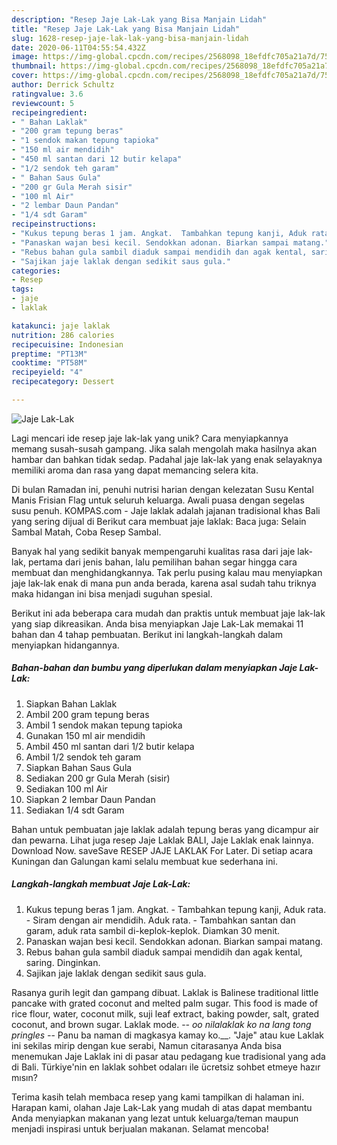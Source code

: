 ```yaml
---
description: "Resep Jaje Lak-Lak yang Bisa Manjain Lidah"
title: "Resep Jaje Lak-Lak yang Bisa Manjain Lidah"
slug: 1628-resep-jaje-lak-lak-yang-bisa-manjain-lidah
date: 2020-06-11T04:55:54.432Z
image: https://img-global.cpcdn.com/recipes/2568098_18efdfc705a21a7d/751x532cq70/jaje-lak-lak-foto-resep-utama.jpg
thumbnail: https://img-global.cpcdn.com/recipes/2568098_18efdfc705a21a7d/751x532cq70/jaje-lak-lak-foto-resep-utama.jpg
cover: https://img-global.cpcdn.com/recipes/2568098_18efdfc705a21a7d/751x532cq70/jaje-lak-lak-foto-resep-utama.jpg
author: Derrick Schultz
ratingvalue: 3.6
reviewcount: 5
recipeingredient:
- " Bahan Laklak"
- "200 gram tepung beras"
- "1 sendok makan tepung tapioka"
- "150 ml air mendidih"
- "450 ml santan dari 12 butir kelapa"
- "1/2 sendok teh garam"
- " Bahan Saus Gula"
- "200 gr Gula Merah sisir"
- "100 ml Air"
- "2 lembar Daun Pandan"
- "1/4 sdt Garam"
recipeinstructions:
- "Kukus tepung beras 1 jam. Angkat.  Tambahkan tepung kanji, Aduk rata. Siram dengan air mendidih. Aduk rata. Tambahkan santan dan garam, aduk rata sambil di-keplok-keplok. Diamkan 30 menit."
- "Panaskan wajan besi kecil. Sendokkan adonan. Biarkan sampai matang."
- "Rebus bahan gula sambil diaduk sampai mendidih dan agak kental, saring. Dinginkan."
- "Sajikan jaje laklak dengan sedikit saus gula."
categories:
- Resep
tags:
- jaje
- laklak

katakunci: jaje laklak 
nutrition: 286 calories
recipecuisine: Indonesian
preptime: "PT13M"
cooktime: "PT58M"
recipeyield: "4"
recipecategory: Dessert

---
```



![Jaje Lak-Lak](https://img-global.cpcdn.com/recipes/2568098_18efdfc705a21a7d/751x532cq70/jaje-lak-lak-foto-resep-utama.jpg)

Lagi mencari ide resep jaje lak-lak yang unik? Cara menyiapkannya memang susah-susah gampang. Jika salah mengolah maka hasilnya akan hambar dan bahkan tidak sedap. Padahal jaje lak-lak yang enak selayaknya memiliki aroma dan rasa yang dapat memancing selera kita.

Di bulan Ramadan ini, penuhi nutrisi harian dengan kelezatan Susu Kental Manis Frisian Flag untuk seluruh keluarga. Awali puasa dengan segelas susu penuh. KOMPAS.com - Jaje laklak adalah jajanan tradisional khas Bali yang sering dijual di Berikut cara membuat jaje laklak: Baca juga: Selain Sambal Matah, Coba Resep Sambal.

Banyak hal yang sedikit banyak mempengaruhi kualitas rasa dari jaje lak-lak, pertama dari jenis bahan, lalu pemilihan bahan segar hingga cara membuat dan menghidangkannya. Tak perlu pusing kalau mau menyiapkan jaje lak-lak enak di mana pun anda berada, karena asal sudah tahu triknya maka hidangan ini bisa menjadi suguhan spesial.


Berikut ini ada beberapa cara mudah dan praktis untuk membuat jaje lak-lak yang siap dikreasikan. Anda bisa menyiapkan Jaje Lak-Lak memakai 11 bahan dan 4 tahap pembuatan. Berikut ini langkah-langkah dalam menyiapkan hidangannya.

<!--inarticleads1-->

##### Bahan-bahan dan bumbu yang diperlukan dalam menyiapkan Jaje Lak-Lak:

1. Siapkan  Bahan Laklak
1. Ambil 200 gram tepung beras
1. Ambil 1 sendok makan tepung tapioka
1. Gunakan 150 ml air mendidih
1. Ambil 450 ml santan dari 1/2 butir kelapa
1. Ambil 1/2 sendok teh garam
1. Siapkan  Bahan Saus Gula
1. Sediakan 200 gr Gula Merah (sisir)
1. Sediakan 100 ml Air
1. Siapkan 2 lembar Daun Pandan
1. Sediakan 1/4 sdt Garam


Bahan untuk pembuatan jaje laklak adalah tepung beras yang dicampur air dan pewarna. Lihat juga resep Jaje Laklak BALI, Jaje Laklak enak lainnya. Download Now. saveSave RESEP JAJE LAKLAK For Later. Di setiap acara Kuningan dan Galungan kami selalu membuat kue sederhana ini. 

<!--inarticleads2-->

##### Langkah-langkah membuat Jaje Lak-Lak:

1. Kukus tepung beras 1 jam. Angkat.  - Tambahkan tepung kanji, Aduk rata. - Siram dengan air mendidih. Aduk rata. - Tambahkan santan dan garam, aduk rata sambil di-keplok-keplok. Diamkan 30 menit.
1. Panaskan wajan besi kecil. Sendokkan adonan. Biarkan sampai matang.
1. Rebus bahan gula sambil diaduk sampai mendidih dan agak kental, saring. Dinginkan.
1. Sajikan jaje laklak dengan sedikit saus gula.


Rasanya gurih legit dan gampang dibuat. Laklak is Balinese traditional little pancake with grated coconut and melted palm sugar. This food is made of rice flour, water, coconut milk, suji leaf extract, baking powder, salt, grated coconut, and brown sugar. Laklak mode. -_- oo nilalaklak ko na lang tong pringles -_- Panu ba naman di magkasya kamay ko.__. &#34;Jaje&#34; atau kue Laklak ini sekilas mirip dengan kue serabi, Namun citarasanya Anda bisa menemukan Jaje Laklak ini di pasar atau pedagang kue tradisional yang ada di Bali. Türkiye&#39;nin en laklak sohbet odaları ile ücretsiz sohbet etmeye hazır mısın? 

Terima kasih telah membaca resep yang kami tampilkan di halaman ini. Harapan kami, olahan Jaje Lak-Lak yang mudah di atas dapat membantu Anda menyiapkan makanan yang lezat untuk keluarga/teman maupun menjadi inspirasi untuk berjualan makanan. Selamat mencoba!
